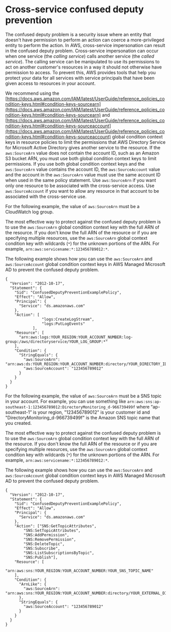 # Cross\-service confused deputy prevention<a name="cross-service-confused-deputy-prevention"></a>

The confused deputy problem is a security issue where an entity that doesn't have permission to perform an action can coerce a more\-privileged entity to perform the action\. In AWS, cross\-service impersonation can result in the confused deputy problem\. Cross\-service impersonation can occur when one service \(the *calling service*\) calls another service \(the *called service*\)\. The calling service can be manipulated to use its permissions to act on another customer's resources in a way it should not otherwise have permission to access\. To prevent this, AWS provides tools that help you protect your data for all services with service principals that have been given access to resources in your account\. 

We recommend using the [https://docs.aws.amazon.com/IAM/latest/UserGuide/reference_policies_condition-keys.html#condition-keys-sourcearn](https://docs.aws.amazon.com/IAM/latest/UserGuide/reference_policies_condition-keys.html#condition-keys-sourcearn) and [https://docs.aws.amazon.com/IAM/latest/UserGuide/reference_policies_condition-keys.html#condition-keys-sourceaccount](https://docs.aws.amazon.com/IAM/latest/UserGuide/reference_policies_condition-keys.html#condition-keys-sourceaccount) global condition context keys in resource policies to limit the permissions that AWS Directory Service for Microsoft Active Directory gives another service to the resource\. If the `aws:SourceArn` value does not contain the account ID, such as an Amazon S3 bucket ARN, you must use both global condition context keys to limit permissions\. If you use both global condition context keys and the `aws:SourceArn` value contains the account ID, the `aws:SourceAccount` value and the account in the `aws:SourceArn` value must use the same account ID when used in the same policy statement\. Use `aws:SourceArn` if you want only one resource to be associated with the cross\-service access\. Use `aws:SourceAccount` if you want to allow any resource in that account to be associated with the cross\-service use\.

For the following example, the value of `aws:SourceArn` must be a CloudWatch log group\.

The most effective way to protect against the confused deputy problem is to use the `aws:SourceArn` global condition context key with the full ARN of the resource\. If you don't know the full ARN of the resource or if you are specifying multiple resources, use the `aws:SourceArn` global context condition key with wildcards \(`*`\) for the unknown portions of the ARN\. For example, `arn:aws:servicename:*:123456789012:*`\. 

The following example shows how you can use the `aws:SourceArn` and `aws:SourceAccount` global condition context keys in AWS Managed Microsoft AD to prevent the confused deputy problem\.

```
{
  "Version": "2012-10-17",
  "Statement": {
    "Sid": "ConfusedDeputyPreventionExamplePolicy",
    "Effect": "Allow",
    "Principal": {
      "Service": "ds.amazonaws.com"
    },
    "Action": [
                "logs:CreateLogStream",
                "logs:PutLogEvents"
            ],
    "Resource": [
      "arn:aws:logs:YOUR_REGION:YOUR_ACCOUNT_NUMBER:log-group:/aws/directoryservice/YOUR_LOG_GROUP:*"
    ],
    "Condition": {
      "StringEquals": {
        "aws:SourceArn": "arn:aws:ds:YOUR_REGION:YOUR_ACCOUNT_NUMBER:directory/YOUR_DIRECTORY_ID",
        "aws:SourceAccount": "123456789012"
      }
    }
  }
}
```

For the following example, the value of `aws:SourceArn` must be a SNS topic in your account\. For example, you can use something like `arn:aws:sns:ap-southeast-1:123456789012:DirectoryMonitoring_d-966739499f` where “ap\-southeast\-1” is your region, "123456789012" is your customer id and "DirectoryMonitoring\_d\-966739499f" is the Amazon SNS topic name that you created\.

The most effective way to protect against the confused deputy problem is to use the `aws:SourceArn` global condition context key with the full ARN of the resource\. If you don't know the full ARN of the resource or if you are specifying multiple resources, use the `aws:SourceArn` global context condition key with wildcards \(`*`\) for the unknown portions of the ARN\. For example, `arn:aws:servicename:*:123456789012:*`\. 

The following example shows how you can use the `aws:SourceArn` and `aws:SourceAccount` global condition context keys in AWS Managed Microsoft AD to prevent the confused deputy problem\.

```
{
  "Version": "2012-10-17",
  "Statement": {
    "Sid": "ConfusedDeputyPreventionExamplePolicy",
    "Effect": "Allow",
    "Principal": {
      "Service": "ds.amazonaws.com"
    },
    "Action": ["SNS:GetTopicAttributes",
    	"SNS:SetTopicAttributes",
        "SNS:AddPermission",
    	"SNS:RemovePermission",
    	"SNS:DeleteTopic",
    	"SNS:Subscribe",
    	"SNS:ListSubscriptionsByTopic",
    	"SNS:Publish"],
    "Resource": [
      "arn:aws:sns:YOUR_REGION:YOUR_ACCOUNT_NUMBER:YOUR_SNS_TOPIC_NAME"
    ],
    "Condition": {
      "ArnLike": {
        "aws:SourceArn": "arn:aws:sns:YOUR_REGION:YOUR_ACCOUNT_NUMBER:directory/YOUR_EXTERNAL_DIRECTORY_ID"
      },
      "StringEquals": {
        "aws:SourceAccount": "123456789012"
      }
    }
  }
}
```